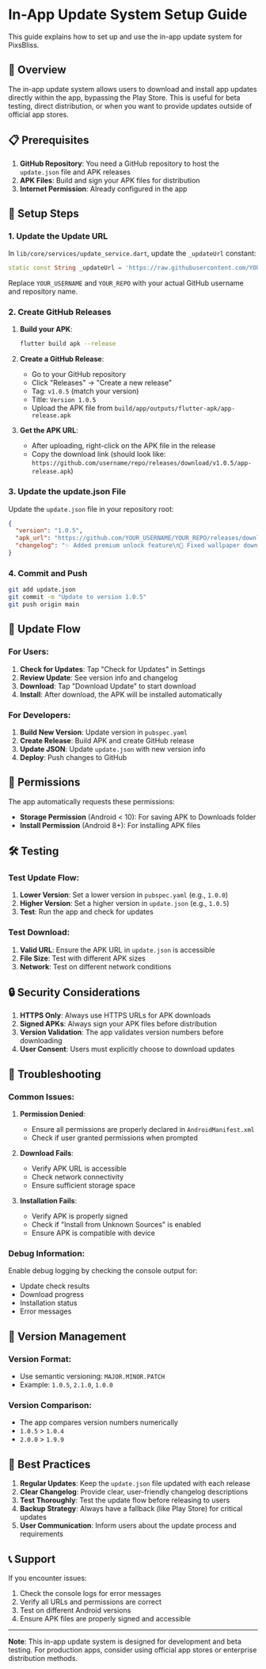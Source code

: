 # In-App Update System Setup Guide

This guide explains how to set up and use the in-app update system for PixsBliss.

## 🚀 Overview

The in-app update system allows users to download and install app updates directly within the app, bypassing the Play Store. This is useful for beta testing, direct distribution, or when you want to provide updates outside of official app stores.

## 📋 Prerequisites

1. **GitHub Repository**: You need a GitHub repository to host the `update.json` file and APK releases
2. **APK Files**: Build and sign your APK files for distribution
3. **Internet Permission**: Already configured in the app

## 🔧 Setup Steps

### 1. Update the Update URL

In `lib/core/services/update_service.dart`, update the `_updateUrl` constant:

```dart
static const String _updateUrl = 'https://raw.githubusercontent.com/YOUR_USERNAME/YOUR_REPO/main/update.json';
```

Replace `YOUR_USERNAME` and `YOUR_REPO` with your actual GitHub username and repository name.

### 2. Create GitHub Releases

1. **Build your APK**:
   ```bash
   flutter build apk --release
   ```

2. **Create a GitHub Release**:
   - Go to your GitHub repository
   - Click "Releases" → "Create a new release"
   - Tag: `v1.0.5` (match your version)
   - Title: `Version 1.0.5`
   - Upload the APK file from `build/app/outputs/flutter-apk/app-release.apk`

3. **Get the APK URL**:
   - After uploading, right-click on the APK file in the release
   - Copy the download link (should look like: `https://github.com/username/repo/releases/download/v1.0.5/app-release.apk`)

### 3. Update the update.json File

Update the `update.json` file in your repository root:

```json
{
  "version": "1.0.5",
  "apk_url": "https://github.com/YOUR_USERNAME/YOUR_REPO/releases/download/v1.0.5/app-release.apk",
  "changelog": "✨ Added premium unlock feature\n🐛 Fixed wallpaper download issues\n⚡ Improved app performance\n🎨 Enhanced UI animations\n📱 Better Android 13+ compatibility"
}
```

### 4. Commit and Push

```bash
git add update.json
git commit -m "Update to version 1.0.5"
git push origin main
```

## 🔄 Update Flow

### For Users:

1. **Check for Updates**: Tap "Check for Updates" in Settings
2. **Review Update**: See version info and changelog
3. **Download**: Tap "Download Update" to start download
4. **Install**: After download, the APK will be installed automatically

### For Developers:

1. **Build New Version**: Update version in `pubspec.yaml`
2. **Create Release**: Build APK and create GitHub release
3. **Update JSON**: Update `update.json` with new version info
4. **Deploy**: Push changes to GitHub

## 📱 Permissions

The app automatically requests these permissions:

- **Storage Permission** (Android < 10): For saving APK to Downloads folder
- **Install Permission** (Android 8+): For installing APK files

## 🛠️ Testing

### Test Update Flow:

1. **Lower Version**: Set a lower version in `pubspec.yaml` (e.g., `1.0.0`)
2. **Higher Version**: Set a higher version in `update.json` (e.g., `1.0.5`)
3. **Test**: Run the app and check for updates

### Test Download:

1. **Valid URL**: Ensure the APK URL in `update.json` is accessible
2. **File Size**: Test with different APK sizes
3. **Network**: Test on different network conditions

## 🔒 Security Considerations

1. **HTTPS Only**: Always use HTTPS URLs for APK downloads
2. **Signed APKs**: Always sign your APK files before distribution
3. **Version Validation**: The app validates version numbers before downloading
4. **User Consent**: Users must explicitly choose to download updates

## 🐛 Troubleshooting

### Common Issues:

1. **Permission Denied**:
   - Ensure all permissions are properly declared in `AndroidManifest.xml`
   - Check if user granted permissions when prompted

2. **Download Fails**:
   - Verify APK URL is accessible
   - Check network connectivity
   - Ensure sufficient storage space

3. **Installation Fails**:
   - Verify APK is properly signed
   - Check if "Install from Unknown Sources" is enabled
   - Ensure APK is compatible with device

### Debug Information:

Enable debug logging by checking the console output for:
- Update check results
- Download progress
- Installation status
- Error messages

## 📝 Version Management

### Version Format:
- Use semantic versioning: `MAJOR.MINOR.PATCH`
- Example: `1.0.5`, `2.1.0`, `1.0.0`

### Version Comparison:
- The app compares version numbers numerically
- `1.0.5` > `1.0.4`
- `2.0.0` > `1.9.9`

## 🎯 Best Practices

1. **Regular Updates**: Keep the `update.json` file updated with each release
2. **Clear Changelog**: Provide clear, user-friendly changelog descriptions
3. **Test Thoroughly**: Test the update flow before releasing to users
4. **Backup Strategy**: Always have a fallback (like Play Store) for critical updates
5. **User Communication**: Inform users about the update process and requirements

## 📞 Support

If you encounter issues:

1. Check the console logs for error messages
2. Verify all URLs and permissions are correct
3. Test on different Android versions
4. Ensure APK files are properly signed and accessible

---

**Note**: This in-app update system is designed for development and beta testing. For production apps, consider using official app stores or enterprise distribution methods. 